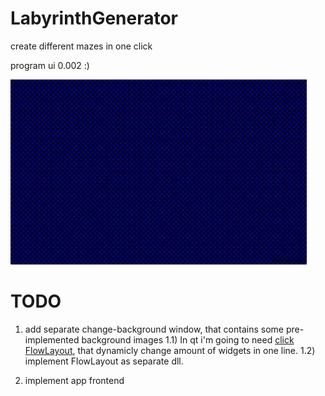 # LabyrinthGenerator
create different mazes in one click

program ui 0.002 :)

![Screenshot](images/ui_example0.2.jpg)

# TODO
1) add separate change-background window, that contains 
   some pre-implemented background images
    1.1) In qt i'm going to need [click FlowLayout](https://doc.qt.io/qt-5/qtwidgets-layouts-flowlayout-example.html), that dynamicly change 
         amount of widgets in one line.
    1.2) implement FlowLayout as separate dll.

2) implement app frontend
